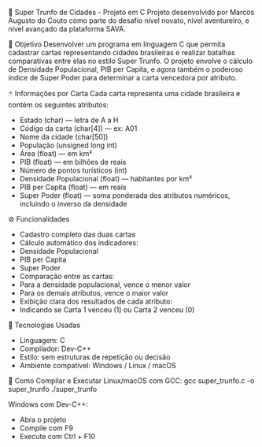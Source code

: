 🌆 Super Trunfo de Cidades - Projeto em C
Projeto desenvolvido por Marcos Augusto do Couto como parte do desafio nível novato, nível aventureiro, e nível avançado da plataforma SAVA.

🎯 Objetivo
Desenvolver um programa em linguagem C que permita cadastrar cartas representando cidades brasileiras e realizar batalhas comparativas entre elas no estilo Super Trunfo. O projeto envolve o cálculo de Densidade Populacional, PIB per Capita, e agora também o poderoso índice de Super Poder para determinar a carta vencedora por atributo.

🃏 Informações por Carta
Cada carta representa uma cidade brasileira e contém os seguintes atributos:
- Estado (char) — letra de A a H
- Código da carta (char[4]) — ex: A01
- Nome da cidade (char[50])
- População (unsigned long int)
- Área (float) — em km²
- PIB (float) — em bilhões de reais
- Número de pontos turísticos (int)
- Densidade Populacional (float) — habitantes por km²
- PIB per Capita (float) — em reais
- Super Poder (float) — soma ponderada dos atributos numéricos, incluindo o inverso da densidade

⚙️ Funcionalidades
- Cadastro completo das duas cartas
- Cálculo automático dos indicadores:
- Densidade Populacional
- PIB per Capita
- Super Poder
- Comparação entre as cartas:
- Para a densidade populacional, vence o menor valor
- Para os demais atributos, vence o maior valor
- Exibição clara dos resultados de cada atributo:
- Indicando se Carta 1 venceu (1) ou Carta 2 venceu (0)

🧪 Tecnologias Usadas
- Linguagem: C
- Compilador: Dev-C++
- Estilo: sem estruturas de repetição ou decisão
- Ambiente compatível: Windows / Linux / macOS

🚀 Como Compilar e Executar
Linux/macOS com GCC:
gcc super_trunfo.c -o super_trunfo
./super_trunfo


Windows com Dev-C++:
- Abra o projeto
- Compile com F9
- Execute com Ctrl + F10
